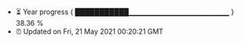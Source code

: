 - ⏳ Year progress { ███████████▁▁▁▁▁▁▁▁▁▁▁▁▁▁▁▁▁▁▁ } 38.36 %
- ⏰ Updated on Fri, 21 May 2021 00:20:21 GMT

